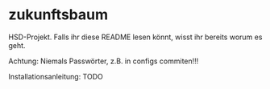 # zukunftsbaum

HSD-Projekt. Falls ihr diese README lesen könnt, wisst ihr bereits worum es geht.

Achtung: Niemals Passwörter, z.B. in configs commiten!!!



Installationsanleitung: TODO
